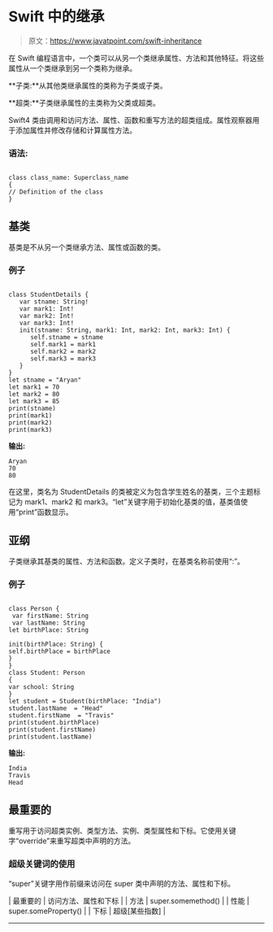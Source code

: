 # Swift 中的继承

> 原文：<https://www.javatpoint.com/swift-inheritance>

在 Swift 编程语言中，一个类可以从另一个类继承属性、方法和其他特征。将这些属性从一个类继承到另一个类称为继承。

**子类:**从其他类继承属性的类称为子类或子类。

**超类:**子类继承属性的主类称为父类或超类。

Swift4 类由调用和访问方法、属性、函数和重写方法的超类组成。属性观察器用于添加属性并修改存储和计算属性方法。

### 语法:

```

class class_name: Superclass_name 
{
// Definition of the class
}

```

## 基类

基类是不从另一个类继承方法、属性或函数的类。

### 例子

```

class StudentDetails {
   var stname: String!
   var mark1: Int!
   var mark2: Int!
   var mark3: Int!
   init(stname: String, mark1: Int, mark2: Int, mark3: Int) {
      self.stname = stname
      self.mark1 = mark1
      self.mark2 = mark2
      self.mark3 = mark3
   }
}
let stname = "Aryan"
let mark1 = 70
let mark2 = 80
let mark3 = 85
print(stname)
print(mark1)
print(mark2)
print(mark3)

```

**输出:**

```
Aryan
70
80

```

在这里，类名为 StudentDetails 的类被定义为包含学生姓名的基类，三个主题标记为 mark1、mark2 和 mark3。“let”关键字用于初始化基类的值，基类值使用“print”函数显示。

## 亚纲

子类继承其基类的属性、方法和函数。定义子类时，在基类名称前使用“:”。

### 例子

```

class Person {
 var firstName: String
 var lastName: String
let birthPlace: String

init(birthPlace: String) {
self.birthPlace = birthPlace
}
}
class Student: Person 
{
var school: String
}
let student = Student(birthPlace: "India")
student.lastName  = "Head"
student.firstName  = "Travis"
print(student.birthPlace)
print(student.firstName)
print(student.lastName)

```

**输出:**

```
India
Travis
Head

```

## 最重要的

重写用于访问超类实例、类型方法、实例、类型属性和下标。它使用关键字“override”来重写超类中声明的方法。

### 超级关键词的使用

“super”关键字用作前缀来访问在 super 类中声明的方法、属性和下标。

| 最重要的 | 访问方法、属性和下标 |
| 方法 | super.somemethod() |
| 性能 | super.someProperty() |
| 下标 | 超级[某些指数] |

* * *
